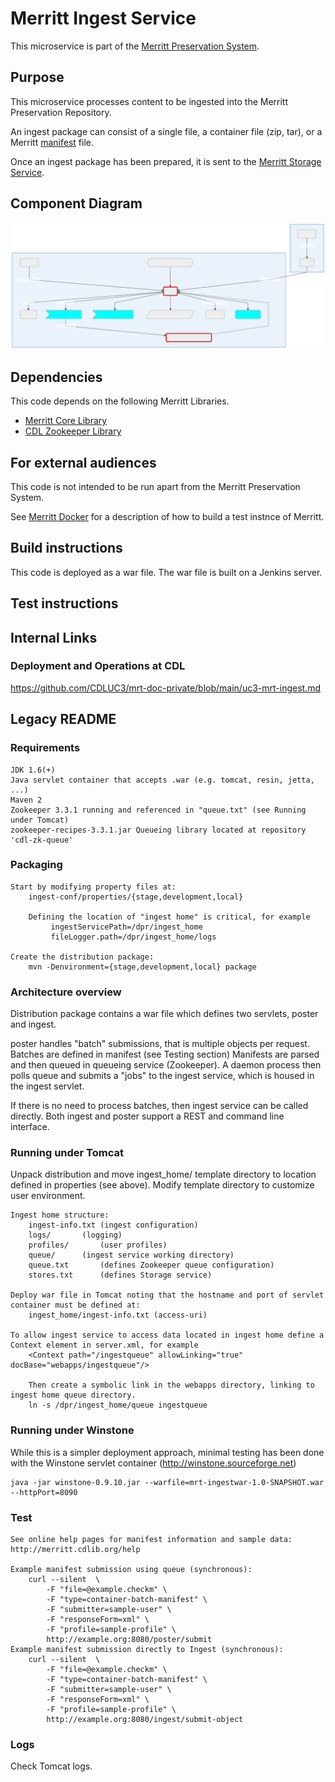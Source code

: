 # Merritt Ingest Service

This microservice is part of the [Merritt Preservation System](https://github.com/CDLUC3/mrt-doc).

## Purpose

This microservice processes content to be ingested into the Merritt Preservation Repository.

An ingest package can consist of a single file, a container file (zip, tar), or a 
Merritt [manifest](https://github.com/CDLUC3/mrt-doc/wiki/Manifests) file.

Once an ingest package has been prepared, it is sent to the [Merritt Storage Service](https://github.com/CDLUC3/mrt-store).

## Component Diagram
![Flowchart](https://github.com/CDLUC3/mrt-doc/raw/master/diagrams/ingest.mmd.svg)

## Dependencies

This code depends on the following Merritt Libraries.
- [Merritt Core Library](https://github.com/CDLUC3/mrt-core2)
- [CDL Zookeeper Library](https://github.com/CDLUC3/cdl-zk-queue)

## For external audiences
This code is not intended to be run apart from the Merritt Preservation System.

See [Merritt Docker](https://github.com/CDLUC3/merritt-docker) for a description of how to build a test instnce of Merritt.

## Build instructions
This code is deployed as a war file. The war file is built on a Jenkins server.

## Test instructions

## Internal Links

### Deployment and Operations at CDL

https://github.com/CDLUC3/mrt-doc-private/blob/main/uc3-mrt-ingest.md

## Legacy README

### Requirements
```
JDK 1.6(+)
Java servlet container that accepts .war (e.g. tomcat, resin, jetta, ...)
Maven 2
Zookeeper 3.3.1 running and referenced in "queue.txt" (see Running under Tomcat)
zookeeper-recipes-3.3.1.jar Queueing library located at repository 'cdl-zk-queue'
```

### Packaging
```
Start by modifying property files at:
    ingest-conf/properties/{stage,development,local}

    Defining the location of "ingest home" is critical, for example
         ingestServicePath=/dpr/ingest_home
         fileLogger.path=/dpr/ingest_home/logs

Create the distribution package: 
    mvn -Denvironment={stage,development,local} package
```

### Architecture overview
Distribution package contains a war file which defines two servlets, poster and ingest.  

poster handles "batch" submissions, that is multiple objects per request.  Batches are defined in manifest (see Testing section)
Manifests are parsed and then queued in queueing service (Zookeeper).  A daemon process then polls queue and submits a "jobs" to the ingest service, which is housed in the ingest servlet.

If there is no need to process batches, then ingest service can be called directly.  Both ingest and poster support a REST and command line interface.


### Running under Tomcat
Unpack distribution and move ingest_home/ template directory to location defined in properties (see above).
Modify template directory to customize user environment.

```
Ingest home structure:
    ingest-info.txt	(ingest configuration)
    logs/		(logging)
    profiles/		(user profiles)
    queue/		(ingest service working directory)
    queue.txt		(defines Zookeeper queue configuration)
    stores.txt		(defines Storage service)

Deploy war file in Tomcat noting that the hostname and port of servlet container must be defined at:
    ingest_home/ingest-info.txt (access-uri)

To allow ingest service to access data located in ingest home define a Context element in server.xml, for example
    <Context path="/ingestqueue" allowLinking="true" docBase="webapps/ingestqueue"/>

    Then create a symbolic link in the webapps directory, linking to ingest home queue directory.
	ln -s /dpr/ingest_home/queue ingestqueue
```


### Running under Winstone
While this is a simpler deployment approach, minimal testing has been done with the Winstone servlet container (http://winstone.sourceforge.net)

```
java -jar winstone-0.9.10.jar --warfile=mrt-ingestwar-1.0-SNAPSHOT.war --httpPort=8090
```

### Test
```
See online help pages for manifest information and sample data: http://merritt.cdlib.org/help

Example manifest submission using queue (synchronous):
    curl --silent  \
        -F "file=@example.checkm" \
        -F "type=container-batch-manifest" \
        -F "submitter=sample-user" \
        -F "responseForm=xml" \
        -F "profile=sample-profile" \
        http://example.org:8080/poster/submit
Example manifest submission directly to Ingest (synchronous):
    curl --silent  \
        -F "file=@example.checkm" \
        -F "type=container-batch-manifest" \
        -F "submitter=sample-user" \
        -F "responseForm=xml" \
        -F "profile=sample-profile" \
        http://example.org:8080/ingest/submit-object
```
### Logs
Check Tomcat logs.

